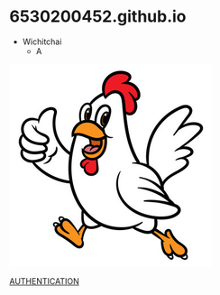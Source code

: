 # 6530200452.github.io
- Wichitchai
  - A


![MyChicken](chicken.jpg)

[AUTHENTICATION](authentication)
